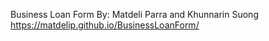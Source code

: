 Business Loan Form
By: Matdeli Parra and Khunnarin Suong
https://matdelip.github.io/BusinessLoanForm/
